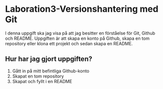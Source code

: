 # Laboration3-Versionshantering med Git
I denna uppgift ska jag visa på att jag besitter en förståelse för Git, Github och README. Uppgiften är att skapa en konto på Github, skapa en tom repository eller klona ett projekt och sedan skapa en README.

## Hur har jag gjort uppgiften?
1. Gått in på mitt befintliga Github-konto
2. Skapat en tom repository
3. Skapat och fyllt i en README
